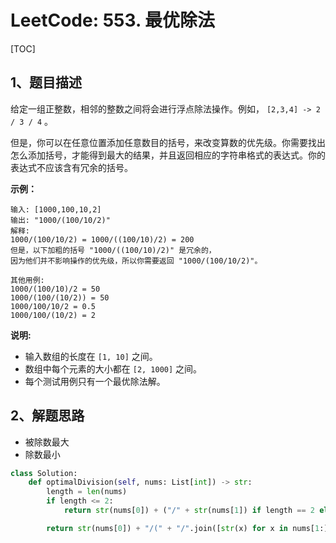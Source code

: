 # LeetCode: 553. 最优除法

[TOC]

## 1、题目描述

给定一组正整数，相邻的整数之间将会进行浮点除法操作。例如， `[2,3,4] -> 2 / 3 / 4` 。

但是，你可以在任意位置添加任意数目的括号，来改变算数的优先级。你需要找出怎么添加括号，才能得到最大的结果，并且返回相应的字符串格式的表达式。你的表达式不应该含有冗余的括号。

**示例：**

```
输入: [1000,100,10,2]
输出: "1000/(100/10/2)"
解释:
1000/(100/10/2) = 1000/((100/10)/2) = 200
但是，以下加粗的括号 "1000/((100/10)/2)" 是冗余的，
因为他们并不影响操作的优先级，所以你需要返回 "1000/(100/10/2)"。

其他用例:
1000/(100/10)/2 = 50
1000/(100/(10/2)) = 50
1000/100/10/2 = 0.5
1000/100/(10/2) = 2
```


**说明:**

- 输入数组的长度在 `[1, 10]` 之间。
- 数组中每个元素的大小都在 `[2, 1000]` 之间。
- 每个测试用例只有一个最优除法解。



## 2、解题思路

- 被除数最大
- 除数最小

```python
class Solution:
    def optimalDivision(self, nums: List[int]) -> str:
        length = len(nums)
        if length <= 2:
            return str(nums[0]) + ("/" + str(nums[1]) if length == 2 else "")

        return str(nums[0]) + "/(" + "/".join([str(x) for x in nums[1:]]) + ")"

```

